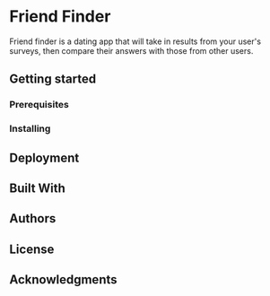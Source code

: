 # Friend Finder

Friend finder is a dating app that will take in results from your user's surveys, then compare their answers with those from other users. 

## Getting started

### Prerequisites

### Installing

## Deployment

## Built With

## Authors

## License

## Acknowledgments